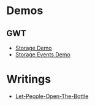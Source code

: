 
# Demos

## GWT

 - [Storage Demo](page-gwt-storage-demo/index.html)
 - [Storage Events Demo](page-gwt-storage-demo/event-demo.html)


# Writings
 - [Let-People-Open-The-Bottle](Let-People-Open-The-Bottle.md)

